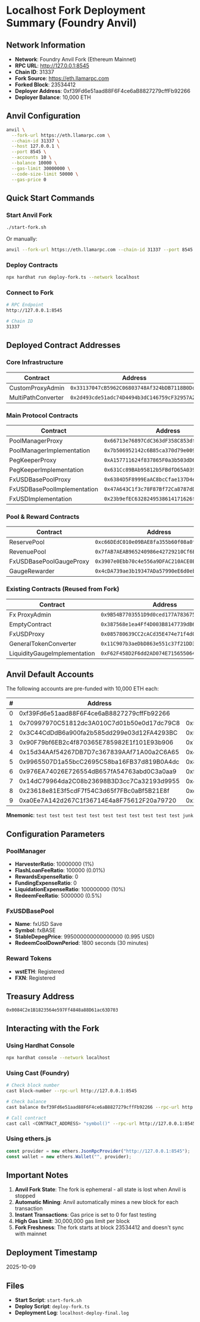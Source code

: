 # Localhost Fork Deployment Summary (Foundry Anvil)

## Network Information
- **Network**: Foundry Anvil Fork (Ethereum Mainnet)
- **RPC URL**: http://127.0.0.1:8545
- **Chain ID**: 31337
- **Fork Source**: https://eth.llamarpc.com
- **Forked Block**: 23534412
- **Deployer Address**: 0xf39Fd6e51aad88F6F4ce6aB8827279cffFb92266
- **Deployer Balance**: 10,000 ETH

## Anvil Configuration
```bash
anvil \
  --fork-url https://eth.llamarpc.com \
  --chain-id 31337 \
  --host 127.0.0.1 \
  --port 8545 \
  --accounts 10 \
  --balance 10000 \
  --gas-limit 30000000 \
  --code-size-limit 50000 \
  --gas-price 0
```

## Quick Start Commands

### Start Anvil Fork
```bash
./start-fork.sh
```

Or manually:
```bash
anvil --fork-url https://eth.llamarpc.com --chain-id 31337 --port 8545
```

### Deploy Contracts
```bash
npx hardhat run deploy-fork.ts --network localhost
```

### Connect to Fork
```bash
# RPC Endpoint
http://127.0.0.1:8545

# Chain ID
31337
```

## Deployed Contract Addresses

### Core Infrastructure
| Contract | Address |
|----------|---------|
| CustomProxyAdmin | `0x33137047cB5962C06803748Af324bDB7118B0Dc8` |
| MultiPathConverter | `0x2d493cde51adc74D4494b3dC146759cF32957A23` |

### Main Protocol Contracts
| Contract | Address |
|----------|---------|
| PoolManagerProxy | `0x66713e76897CdC363dF358C853df5eE5831c3E5a` |
| PoolManagerImplementation | `0x7b506952142c6B85ca370d79e0094DCD29C0b6a7` |
| PegKeeperProxy | `0xA157711624f837865F0a3b503dD6864E7eD36759` |
| PegKeeperImplementation | `0x631Cc89BAb95812b5FBdfD65A039a103210105b5` |
| FxUSDBasePoolProxy | `0x6384D5F8999EaAC8bcCfae137D4e535075b47494` |
| FxUSDBasePoolImplementation | `0x47A643C1f3c78F87Bf72Ca8787dD09Ee4F2C538D` |
| FxUSDImplementation | `0x23b9efEC6328249538614171626feAf27031791b` |

### Pool & Reward Contracts
| Contract | Address |
|----------|---------|
| ReservePool | `0xc66DEdC010e09BAE8fa355b60f08a0fC8089DF2c` |
| RevenuePool | `0x7fAB7AEAB965240986e42729210Cf6E9Fdf26A5f` |
| FxUSDBasePoolGaugeProxy | `0x3907e0Ebb70c4e556a9DFAC210ACE0B7b6c9c3c4` |
| GaugeRewarder | `0x4cDA739ae3b19347ADa57990eE6d0eb53A547600` |

### Existing Contracts (Reused from Fork)
| Contract | Address |
|----------|---------|
| Fx ProxyAdmin | `0x9B54B7703551D9d0ced177A78367560a8B2eDDA4` |
| EmptyContract | `0x387568e1ea4Ff4D003B8147739dB69D87325E206` |
| FxUSDProxy | `0x085780639CC2cACd35E474e71f4d000e2405d8f6` |
| GeneralTokenConverter | `0x11C907b3aeDbD863e551c37f21DD3F36b28A6784` |
| LiquidityGaugeImplementation | `0xF62F458D2F6dd2AD074E715655064d7632e136D6` |

## Anvil Default Accounts

The following accounts are pre-funded with 10,000 ETH each:

| # | Address | Private Key |
|---|---------|-------------|
| 0 | 0xf39Fd6e51aad88F6F4ce6aB8827279cffFb92266 |  |
| 1 | 0x70997970C51812dc3A010C7d01b50e0d17dc79C8 | 0x59c6995e998f97a5a0044966f0945389dc9e86dae88c7a8412f4603b6b78690d |
| 2 | 0x3C44CdDdB6a900fa2b585dd299e03d12FA4293BC | 0x5de4111afa1a4b94908f83103eb1f1706367c2e68ca870fc3fb9a804cdab365a |
| 3 | 0x90F79bf6EB2c4f870365E785982E1f101E93b906 | 0x7c852118294e51e653712a81e05800f419141751be58f605c371e15141b007a6 |
| 4 | 0x15d34AAf54267DB7D7c367839AAf71A00a2C6A65 | 0x47e179ec197488593b187f80a00eb0da91f1b9d0b13f8733639f19c30a34926a |
| 5 | 0x9965507D1a55bcC2695C58ba16FB37d819B0A4dc | 0x8b3a350cf5c34c9194ca85829a2df0ec3153be0318b5e2d3348e872092edffba |
| 6 | 0x976EA74026E726554dB657fA54763abd0C3a0aa9 | 0x92db14e403b83dfe3df233f83dfa3a0d7096f21ca9b0d6d6b8d88b2b4ec1564e |
| 7 | 0x14dC79964da2C08b23698B3D3cc7Ca32193d9955 | 0x4bbbf85ce3377467afe5d46f804f221813b2bb87f24d81f60f1fcdbf7cbf4356 |
| 8 | 0x23618e81E3f5cdF7f54C3d65f7FBc0aBf5B21E8f | 0xdbda1821b80551c9d65939329250298aa3472ba22feea921c0cf5d620ea67b97 |
| 9 | 0xa0Ee7A142d267C1f36714E4a8F75612F20a79720 | 0x2a871d0798f97d79848a013d4936a73bf4cc922c825d33c1cf7073dff6d409c6 |

**Mnemonic**: `test test test test test test test test test test test junk`

## Configuration Parameters

### PoolManager
- **HarvesterRatio**: 10000000 (1%)
- **FlashLoanFeeRatio**: 100000 (0.01%)
- **RewardsExpenseRatio**: 0
- **FundingExpenseRatio**: 0
- **LiquidationExpenseRatio**: 100000000 (10%)
- **RedeemFeeRatio**: 5000000 (0.5%)

### FxUSDBasePool
- **Name**: fxUSD Save
- **Symbol**: fxBASE
- **StableDepegPrice**: 995000000000000000 (0.995 USD)
- **RedeemCoolDownPeriod**: 1800 seconds (30 minutes)

### Reward Tokens
- **wstETH**: Registered
- **FXN**: Registered

## Treasury Address
`0x0084C2e1B1823564e597Ff4848a88D61ac63D703`

## Interacting with the Fork

### Using Hardhat Console
```bash
npx hardhat console --network localhost
```

### Using Cast (Foundry)
```bash
# Check block number
cast block-number --rpc-url http://127.0.0.1:8545

# Check balance
cast balance 0xf39Fd6e51aad88F6F4ce6aB8827279cffFb92266 --rpc-url http://127.0.0.1:8545

# Call contract
cast call <CONTRACT_ADDRESS> "symbol()" --rpc-url http://127.0.0.1:8545
```

### Using ethers.js
```javascript
const provider = new ethers.JsonRpcProvider("http://127.0.0.1:8545");
const wallet = new ethers.Wallet("", provider);
```

## Important Notes

1. **Anvil Fork State**: The fork is ephemeral - all state is lost when Anvil is stopped
2. **Automatic Mining**: Anvil automatically mines a new block for each transaction
3. **Instant Transactions**: Gas price is set to 0 for fast testing
4. **High Gas Limit**: 30,000,000 gas limit per block
5. **Fork Freshness**: The fork starts at block 23534412 and doesn't sync with mainnet

## Deployment Timestamp
2025-10-09

## Files
- **Start Script**: `start-fork.sh`
- **Deploy Script**: `deploy-fork.ts`
- **Deployment Log**: `localhost-deploy-final.log`
